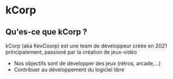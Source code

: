 # kCorp
## Qu'es-ce que kCorp ?

kCorp (aka KevCoorp) est une team de développeur créée en 2021 principalement, passioné par la création de jeux-vidéo

- Nos objectifs sont de développer des jeux (rétros, arcade,...)
- Contribuer au développement du logiciel libre 
